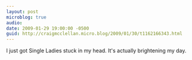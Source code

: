 ```yaml
---
layout: post
microblog: true
audio: 
date: 2009-01-29 19:00:00 -0500
guid: http://craigmcclellan.micro.blog/2009/01/30/t1162166343.html
---
```

I just got Single Ladies stuck in my head. It's actually brightening my day.
